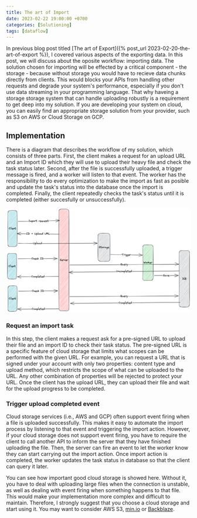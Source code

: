 ```yaml
---
title: The art of Import
date: 2023-02-22 19:00:00 +0700
categories: [Solutioning]
tags: [dataflow]
---
```


In previous blog post titled [The art of Export]({% post_url 2023-02-20-the-art-of-export %}), I covered various aspects of the exporting data. In this post, we will discuss about the oposite workflow: importing data. The solution chosen for importing will be effected by a critical component - the storage - because without storage you would have to recieve data chunks directly from clients. This would blocks your APIs from handling other requests and degrade your system's performance, especially if you don't use data streaming in your programming language. That why haveing a storage storage system that can handle uploading robustly is a requirement to get deep into my solution. If you are developing your system on cloud, you can easily find an appropriate storage solution from your provider, such as S3 on AWS or Cloud Storage on GCP.

## Implementation

There is a diagram that describes the workflow of my solution, which consists of three parts. First, the client makes a request for an upload URL and an Import ID which they will use to upload their heavy file and check the task status later. Second, after the file is successfully uploaded, a trigger message is fired, and a worker will listen to that event. The worker has the responsibility to do every optimization to make the import as fast as posible and update the task's status into the database once the import is completed. Finally, the client repeatedly checks the task's status until it is completed (either succesfully or unsuccessfully).

![import-workflow](/assets/img/2023-02-22-import-workflow.png)

### Request an import task

In this step, the client makes a request ask for a pre-signed URL to upload their file and an import ID to check their task status. The pre-signed URL is a specific feature of cloud storage that limits what scopes can be performed with the given URL. For example, you can request a URL that is signed under your account with only two properties: content type and upload method, which restricts the scope of what can be uploaded to the URL. Any other combination of properties will be rejected to protect your URL. Once the client has the upload URL, they can upload their file and wait for the upload progress to be completed.

### Trigger upload completed event

Cloud storage services (i.e., AWS and GCP) often support event firing when a file is uploaded successfully. This makes it easy to automate the import process by listening to that event and triggering the import action. However, if your cloud storage does not support event firing, you have to require the client to call another API to inform the server that they have finished uploading the file. Then, the server can fire an event to let the worker know they can start carrying out the import action. Once import action is completed, the worker updates the task status in database so that the client can query it later.

You can see how important good cloud storage is showed here. Without it, you have to deal with uploading large files when the connection is unstable, as well as dealing with event firing when something happens to that file. This would make your implementation more complex and difficult to maintain. Therefore, I strongly suggest that you choose a cloud storage and start using it. You may want to consider AWS S3, [min.io](https://min.io/) or [Backblaze](https://www.backblaze.com/).